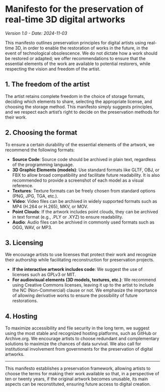 # Manifesto for the preservation of real-time 3D digital artworks

*Version 1.0 - Date: 2024-11-03*

This manifesto outlines preservation principles for digital artists using real-time 3D, in order to enable the restoration of works in the future, in the event of technological obsolescence. We do not dictate how a work should be restored or adapted; we offer recommendations to ensure that the essential elements of the work are available to potential restorers, while respecting the vision and freedom of the artist.

## 1. The freedom of the artist

The artist retains complete freedom in the choice of storage formats, deciding which elements to share, selecting the appropriate license, and choosing the storage method. This manifesto simply suggests principles, and we respect each artist’s right to decide on the preservation methods for their work.

## 2. Choosing the format

To ensure a certain durability of the essential elements of the artwork, we recommend the following formats:
   
   - **Source Code**: Source code should be archived in plain text, regardless of the programming language.
   - **3D Graphic Elements (models)**: Use standard formats like GLTF, OBJ, or FBX to allow broad compatibility and facilitate future readability. It is also recommended to provide a screenshot of each model as a visual reference.
   - **Textures**: Texture formats can be freely chosen from standard options (PNG, JPG, TGA, etc.).
   - **Video**: Video files can be archived in widely supported formats such as MP4 (H.264 or H.265), MKV, or MOV.
   - **Point Clouds**: If the artwork includes point clouds, they can be archived in text format (e.g., .PLY or .XYZ) to ensure readability.
   - **Audio**: Audio files can be archived in commonly used formats such as OGG, WAV, or MP3.

## 3. Licensing

We encourage artists to use licenses that protect their work and recognize their authorship while facilitating reconstruction for preservation projects.

   - **If the interactive artwork includes code**: We suggest the use of licenses such as GPLv3 or MIT.
   - **For audiovisual elements (3D models, textures, etc.)**: We recommend using Creative Commons licenses, leaving it up to the artist to include the NC (Non-Commercial) clause or not. We emphasize the importance of allowing derivative works to ensure the possibility of future restorations.

## 4. Hosting

To maximize accessibility and file security in the long term, we suggest using the most stable and recognized hosting platforms, such as GitHub or Archive.org.
We encourage artists to choose redundant and complementary solutions to maximize the chances of data survival.
We also call for institutional involvement from governments for the preservation of digital artworks.

---

This manifesto establishes a preservation framework, allowing artists to choose the terms for making their work available so that, in a perspective of ten or twenty years, if the original artwork becomes unusable, its main aspects can be reconstituted, ensuring future access to digital creation.
